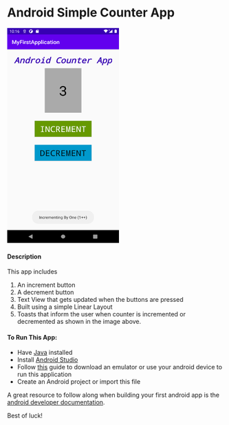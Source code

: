 # Android Simple Counter App

<img src="CounterAppImage.png" width="260" height="500">

#### Description
This app includes 
1. An increment button
2. A decrement button
3. Text View that gets updated when the buttons are pressed
4. Built using a simple Linear Layout
5. Toasts that inform the user when counter is incremented or decremented as shown in the image above.


#### To Run This App:
* Have [Java](https://www.java.com/en/) installed
* Install [Android Studio](https://developer.android.com/studio/)
* Follow [this](https://developer.android.com/studio/run/emulator) guide to download an emulator or use your android device to run this application
* Create an Android project or import this file

A great resource to follow along when building your first android app is the [android developer documentation](https://developer.android.com/training/basics/firstapp). 

Best of luck!
